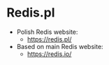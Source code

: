 # Redis.pl

* Polish Redis website:
  * https://redis.pl/
* Based on main Redis website:
  * https://redis.io/